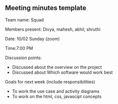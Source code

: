
## Meeting minutes template

Team name: Squad

Members present: Divya, mahesh, akhil, shruthi

Date: 10/02 Sunday (zoom)

Time:7:00 PM

Discussion points: 

* Discussed about the overview on the project
* Discussed about Which software would work best 

Goals for next week (include responsibilities)

* To work the use case and activity diagrams 
* To work on the html, css, javascipt concepts 
